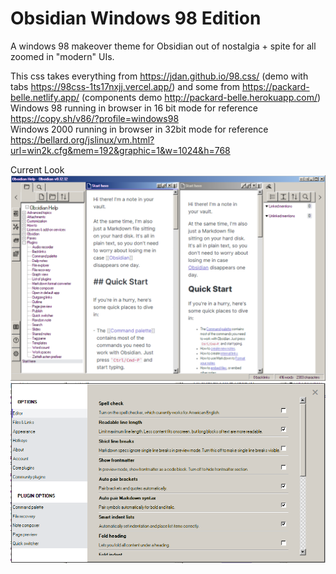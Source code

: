 # Obsidian Windows 98 Edition
A windows 98 makeover theme for Obsidian out of nostalgia + spite for all zoomed in "modern" UIs.

This css takes everything from https://jdan.github.io/98.css/  (demo with tabs https://98css-1ts17nxjj.vercel.app/) and some from https://packard-belle.netlify.app/ (components demo http://packard-belle.herokuapp.com/)
Windows 98 running in browser in 16 bit mode for reference https://copy.sh/v86/?profile=windows98  
Windows 2000 running in browser in 32bit mode for reference https://bellard.org/jslinux/vm.html?url=win2k.cfg&mem=192&graphic=1&w=1024&h=768



Current Look
![Obisidan Windows 98 Theme - Main Window](screenshots/main.png)
![Obisidan Windows 98 Theme - Settings](screenshots/settings.png)
